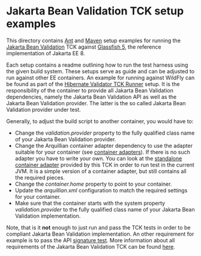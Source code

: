 # Jakarta Bean Validation TCK setup examples

This directory contains [Ant](https://ant.apache.org) and [Maven](https://maven.apache.org/) setup examples for
running the [Jakarta Bean Validation](http://beanvalidation.org/) TCK against [Glassfish 5](https://javaee.github.io/glassfish/),
the reference implementation of Jakarta EE 8.

Each setup contains a readme outlining how to run the test harness using the given build system. These setups
serve as guide and can be adjusted to run against other EE containers. An example for running against WildFly can
be found as part of the [Hibernate Validator TCK Runner](https://github.com/hibernate/hibernate-validator/tree/master/tck-runner)
setup. It is the responsibility of the container to provide all Jakarta Bean Validation dependencies, namely the Jakarta Bean Validation API
as well as the Jakarta Bean Validation provider. The latter is the so called Jakarta Bean Validation provider under test.

Generally, to adjust the build script to another container, you would have to:

* Change the _validation.provider_ property to the fully qualified class name of your Jakarta Bean Validation provider.
* Change the Arquillian container adapter dependency to use the adapter suitable for your container
 (see [container adapters](https://docs.jboss.org/author/display/ARQ/Container+adapters)). If there is no such adapter
 you have to write your own. You can look at the [standalone container adapter](https://github.com/beanvalidation/beanvalidation-tck/tree/master/standalone-container-adapter)
 provided by this TCK in order to run test in the current JVM. It is a simple version of a container adapter, but still
 contains all the required pieces.
* Change the _container.home_ property to point to your container.
* Update the _arquillian.xml_ configuration to match the required settings for your container.
* Make sure that the container starts with the system property _validation.provider_ to the fully qualified class name
of your Jakarta Bean Validation implementation.

Note, that is it **not** enough to just run and pass the TCK tests in order to be compliant Jakarta Bean Validation implementation.
An other requirement for example is to pass the API [signature test](http://docs.jboss.org/hibernate/beanvalidation/tck/2.0/reference/html_single/#sigtest).
More information about all requirements of the Jakarta Bean Validation TCK can be found [here](http://docs.jboss.org/hibernate/beanvalidation/tck/2.0/reference/html_single/index.html#passing-the-tck).
